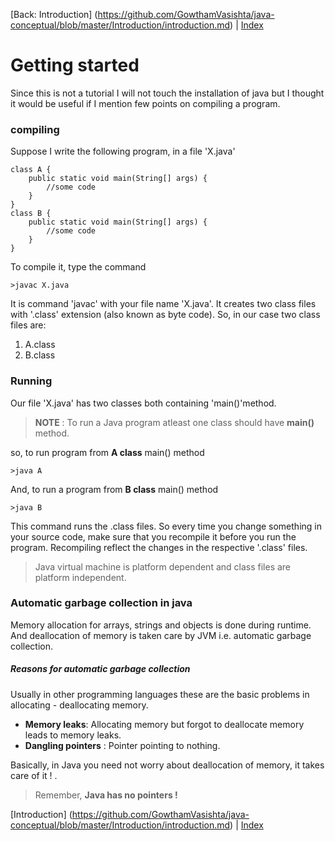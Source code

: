 [Back: Introduction] (https://github.com/GowthamVasishta/java-conceptual/blob/master/Introduction/introduction.md) | [Index](https://github.com/GowthamVasishta/java-conceptual/tree/master/Introduction)
# Getting started
Since this is not a tutorial I will not touch the installation of java but I thought it would be useful if I mention few points on compiling a program.

### compiling
Suppose I write the following program, in a file 'X.java'

    class A {
	    public static void main(String[] args) {
		    //some code
		}
	}
	class B {
		public static void main(String[] args) {
			//some code
		}
	}
To compile it, type the command 

    >javac X.java
It is command 'javac' with your file name 'X.java'. It creates two class files with '.class' extension (also known as byte code). So, in our case two class files are:

 1. A.class
 2. B.class

### Running 
Our file 'X.java' has two classes both containing 'main()'method.
> **NOTE** : To run a Java program atleast one class should have **main()** method.

so, to run program from **A class** main() method

    >java A
And, to run a program from **B class** main() method

    >java B
This command runs the .class files. So every time you change something in your source code, make sure that you recompile it before you run the program. Recompiling reflect the changes in the respective '.class' files.


> Java virtual machine is platform dependent and class files are platform independent.

### Automatic garbage collection in java
Memory allocation for arrays, strings and objects is done during runtime. And deallocation of memory is taken care by JVM i.e. automatic garbage collection.

##### Reasons for automatic garbage collection
Usually in other programming languages these are the basic problems in allocating - deallocating memory.
- **Memory leaks**: Allocating memory but forgot to deallocate memory leads to memory leaks.
- **Dangling pointers** :  Pointer pointing to nothing.

Basically, in Java you need not worry about deallocation of memory, it takes care of it ! . 

> Remember, **Java has no pointers !**


 
[Introduction] (https://github.com/GowthamVasishta/java-conceptual/blob/master/Introduction/introduction.md) | [Index](https://github.com/GowthamVasishta/java-conceptual/tree/master/Introduction)